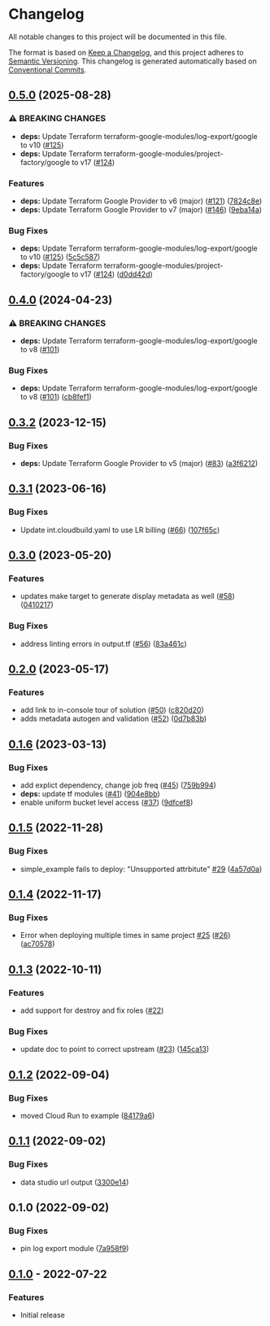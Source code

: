 # Changelog

All notable changes to this project will be documented in this file.

The format is based on
[Keep a Changelog](https://keepachangelog.com/en/1.0.0/),
and this project adheres to
[Semantic Versioning](https://semver.org/spec/v2.0.0.html).
This changelog is generated automatically based on [Conventional Commits](https://www.conventionalcommits.org/en/v1.0.0/).

## [0.5.0](https://github.com/GoogleCloudPlatform/terraform-google-log-analysis/compare/v0.4.0...v0.5.0) (2025-08-28)


### ⚠ BREAKING CHANGES

* **deps:** Update Terraform terraform-google-modules/log-export/google to v10 ([#125](https://github.com/GoogleCloudPlatform/terraform-google-log-analysis/issues/125))
* **deps:** Update Terraform terraform-google-modules/project-factory/google to v17 ([#124](https://github.com/GoogleCloudPlatform/terraform-google-log-analysis/issues/124))

### Features

* **deps:** Update Terraform Google Provider to v6 (major) ([#121](https://github.com/GoogleCloudPlatform/terraform-google-log-analysis/issues/121)) ([7824c8e](https://github.com/GoogleCloudPlatform/terraform-google-log-analysis/commit/7824c8e1d833d52da89aa49b268fff3bb80a598b))
* **deps:** Update Terraform Google Provider to v7 (major) ([#146](https://github.com/GoogleCloudPlatform/terraform-google-log-analysis/issues/146)) ([9eba14a](https://github.com/GoogleCloudPlatform/terraform-google-log-analysis/commit/9eba14a20e61a0fbc6c2f9d9cb4113ac95a00bbf))


### Bug Fixes

* **deps:** Update Terraform terraform-google-modules/log-export/google to v10 ([#125](https://github.com/GoogleCloudPlatform/terraform-google-log-analysis/issues/125)) ([5c5c587](https://github.com/GoogleCloudPlatform/terraform-google-log-analysis/commit/5c5c587892b68e6725027b04fff087d50e493518))
* **deps:** Update Terraform terraform-google-modules/project-factory/google to v17 ([#124](https://github.com/GoogleCloudPlatform/terraform-google-log-analysis/issues/124)) ([d0dd42d](https://github.com/GoogleCloudPlatform/terraform-google-log-analysis/commit/d0dd42df6154475bbf7d7befc4d6bc8cbb4b500f))

## [0.4.0](https://github.com/GoogleCloudPlatform/terraform-google-log-analysis/compare/v0.3.2...v0.4.0) (2024-04-23)


### ⚠ BREAKING CHANGES

* **deps:** Update Terraform terraform-google-modules/log-export/google to v8 ([#101](https://github.com/GoogleCloudPlatform/terraform-google-log-analysis/issues/101))

### Bug Fixes

* **deps:** Update Terraform terraform-google-modules/log-export/google to v8 ([#101](https://github.com/GoogleCloudPlatform/terraform-google-log-analysis/issues/101)) ([cb8fef1](https://github.com/GoogleCloudPlatform/terraform-google-log-analysis/commit/cb8fef19cd091ad7473ddb77131c9be2e5225958))

## [0.3.2](https://github.com/GoogleCloudPlatform/terraform-google-log-analysis/compare/v0.3.1...v0.3.2) (2023-12-15)


### Bug Fixes

* **deps:** Update Terraform Google Provider to v5 (major) ([#83](https://github.com/GoogleCloudPlatform/terraform-google-log-analysis/issues/83)) ([a3f6212](https://github.com/GoogleCloudPlatform/terraform-google-log-analysis/commit/a3f6212f5bc16cb75dbc0c71681fcc1cb539cf06))

## [0.3.1](https://github.com/GoogleCloudPlatform/terraform-google-log-analysis/compare/v0.3.0...v0.3.1) (2023-06-16)


### Bug Fixes

* Update int.cloudbuild.yaml to use LR billing ([#66](https://github.com/GoogleCloudPlatform/terraform-google-log-analysis/issues/66)) ([107f65c](https://github.com/GoogleCloudPlatform/terraform-google-log-analysis/commit/107f65cd676ff10e7aa2521b480c8da2c695016c))

## [0.3.0](https://github.com/GoogleCloudPlatform/terraform-google-log-analysis/compare/v0.2.0...v0.3.0) (2023-05-20)


### Features

* updates make target to generate display metadata as well ([#58](https://github.com/GoogleCloudPlatform/terraform-google-log-analysis/issues/58)) ([0410217](https://github.com/GoogleCloudPlatform/terraform-google-log-analysis/commit/04102170b3a9a67d5deb0eb372344857626c392a))


### Bug Fixes

* address linting errors in output.tf ([#56](https://github.com/GoogleCloudPlatform/terraform-google-log-analysis/issues/56)) ([83a461c](https://github.com/GoogleCloudPlatform/terraform-google-log-analysis/commit/83a461c66490ee78844758a2bbf91ec6c5bfc4cf))

## [0.2.0](https://github.com/GoogleCloudPlatform/terraform-google-log-analysis/compare/v0.1.6...v0.2.0) (2023-05-17)


### Features

* add link to in-console tour of solution ([#50](https://github.com/GoogleCloudPlatform/terraform-google-log-analysis/issues/50)) ([c820d20](https://github.com/GoogleCloudPlatform/terraform-google-log-analysis/commit/c820d207903be0fb8350b691239a94ab2dff2094))
* adds metadata autogen and validation ([#52](https://github.com/GoogleCloudPlatform/terraform-google-log-analysis/issues/52)) ([0d7b83b](https://github.com/GoogleCloudPlatform/terraform-google-log-analysis/commit/0d7b83bacbb77f02fe1b971035084c207a6841e0))

## [0.1.6](https://github.com/GoogleCloudPlatform/terraform-google-log-analysis/compare/v0.1.5...v0.1.6) (2023-03-13)


### Bug Fixes

* add explict dependency, change job freq ([#45](https://github.com/GoogleCloudPlatform/terraform-google-log-analysis/issues/45)) ([759b994](https://github.com/GoogleCloudPlatform/terraform-google-log-analysis/commit/759b994636265392dbe8c2e4b4e00f94ab8202a3))
* **deps:** update tf modules ([#41](https://github.com/GoogleCloudPlatform/terraform-google-log-analysis/issues/41)) ([904e8bb](https://github.com/GoogleCloudPlatform/terraform-google-log-analysis/commit/904e8bbf9a45f65289b5da1c2e060b72c01c5de7))
* enable uniform bucket level access ([#37](https://github.com/GoogleCloudPlatform/terraform-google-log-analysis/issues/37)) ([9dfcef8](https://github.com/GoogleCloudPlatform/terraform-google-log-analysis/commit/9dfcef81d91b5ac216a28de6fbbd3ca62957c73f))

## [0.1.5](https://github.com/GoogleCloudPlatform/terraform-google-log-analysis/compare/v0.1.4...v0.1.5) (2022-11-28)


### Bug Fixes

* simple_example fails to deploy: "Unsupported attrbitute" [#29](https://github.com/GoogleCloudPlatform/terraform-google-log-analysis/issues/29) ([4a57d0a](https://github.com/GoogleCloudPlatform/terraform-google-log-analysis/commit/4a57d0afef4fd2a86517684b7d485685a7525644))

## [0.1.4](https://github.com/GoogleCloudPlatform/terraform-google-log-analysis/compare/v0.1.3...v0.1.4) (2022-11-17)


### Bug Fixes

* Error when deploying multiple times in same project [#25](https://github.com/GoogleCloudPlatform/terraform-google-log-analysis/issues/25) ([#26](https://github.com/GoogleCloudPlatform/terraform-google-log-analysis/issues/26)) ([ac70578](https://github.com/GoogleCloudPlatform/terraform-google-log-analysis/commit/ac70578f23e870feddfecb83709c6e65bd50a3c5))

## [0.1.3](https://github.com/GoogleCloudPlatform/terraform-google-log-analysis/compare/v0.1.2...v0.1.3) (2022-10-11)

### Features

* add support for destroy and fix roles ([#22](https://github.com/GoogleCloudPlatform/terraform-google-log-analysis/issues/22))

### Bug Fixes

* update doc to point to correct upstream ([#23](https://github.com/GoogleCloudPlatform/terraform-google-log-analysis/issues/23)) ([145ca13](https://github.com/GoogleCloudPlatform/terraform-google-log-analysis/commit/145ca1368f5e3a0dd9fd7d766d49364a67c54cb5))

## [0.1.2](https://github.com/GoogleCloudPlatform/terraform-google-log-analysis/compare/v0.1.1...v0.1.2) (2022-09-04)


### Bug Fixes

* moved Cloud Run to example ([84179a6](https://github.com/GoogleCloudPlatform/terraform-google-log-analysis/commit/84179a69b9fa0da061209eba0997c0f692ffd26f))

## [0.1.1](https://github.com/GoogleCloudPlatform/terraform-google-log-analysis/compare/v0.1.0...v0.1.1) (2022-09-02)


### Bug Fixes

* data studio url output ([3300e14](https://github.com/GoogleCloudPlatform/terraform-google-log-analysis/commit/3300e14bfbbeb5eaef9cb3610847db16b1d45b59))

## 0.1.0 (2022-09-02)


### Bug Fixes

* pin log export module ([7a958f9](https://github.com/GoogleCloudPlatform/terraform-google-log-analysis/commit/7a958f9958109086def3ea92fb8bb2951035c734))

## [0.1.0](https://github.com/terraform-google-modules/terraform-google-log-analysis/releases/tag/v0.1.0) - 2022-07-22

### Features

- Initial release

[0.1.0]: https://github.com/terraform-google-modules/terraform-google-log-analysis/releases/tag/v0.1.0
